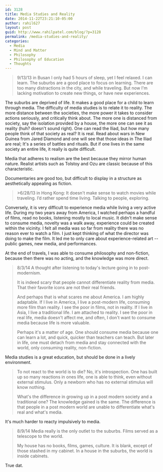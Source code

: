 ```yaml
---
id: 3128
title: Media Studies and Reality
date: 2014-11-22T23:21:10-05:00
author: rahil627
layout: post
guid: http://www.rahilpatel.com/blog/?p=3128
permalink: /media-studies-and-reality/
categories:
  - Media
  - Mind and Matter
  - Philosophy
  - Philosophy of Education
  - Thoughts
---
```

<blockquote>9/13/13 in Busan
I only had 5 hours of sleep, yet I feel relaxed. I can learn. The suburbs are a good place to focus on learning. There are too many distractions in the city, and while traveling. But now I'm lacking motivation to create new things, or  have new experiences.</blockquote>

The suburbs are deprived of life. It makes a good place for a child to learn through media. The difficulty of media studies is to relate it to reality. The more distance between the societies, the more power it takes to consider actions seriously, and critically think about. The more one is distanced from society, say the isolation provided by a house, the more one can see it as reality (huh? doesn't sound right). One can read the Iliad, but how many people think of that society as real? It is real. Read about wars in New Guinea from Jared Diamond and one will see that those ideas in The Iliad are real; It's a series of battles and rituals. But if one lives in the same society an entire life, it really is quite difficult.

Media that adheres to realism are the best because they mirror human nature. Realist artists such as Tolstoy and Ozu are classic because of this characteristic.

Documentaries are good too, but difficult to display in a structure as aesthetically appealing as fiction.



<blockquote>>6/28/13 in Hong Kong:
It doesn't make sense to watch movies while traveling. I’d rather spend time living. Talking to people, exploring.</blockquote>

Conversely, it is very difficult to experience media while living a very active life. During my two years away from America, I watched perhaps a handful of films, read no books, listening mostly to local music. It didn't make sense to consume media, novelty was a walk away, experience could be created within the vicinity. I felt all media was so far from reality there was no reason ever to watch a film. I just kept thinking of what the director was doing to make the film. It led me to only care about experience-related art -- public games, new media, and performances.

At the end of travels, I was able to consume philosophy and non-fiction, because then there was no acting, and the knowledge was more direct.



<blockquote>8/3/14
A thought after listening to today's lecture going in to post-modernism.

It is indeed scary that people cannot differentiate reality from media. That their favorite icons are not their real friends.

And perhaps that is what scares me about America. I am highly adaptable. If I live in America, I live a post-modern life, consuming more film than reality. I see the poor in films, not in reality. If I live in Asia, I live a traditional life. I am attached to reality. I see the poor in real life, media doesn't affect me, and often, I don't want to consume media because life is more valuable.

Perhaps it's a matter of age. One should consume media because one can learn a lot, and quick, quicker than teachers can teach. But later in life, one must detach from media and stay connected with the world, only consuming reality, non-fiction.</blockquote>

Media studies is a great education, but should be done in a lively environment.

<blockquote>To not react to the world is to die? No, it's introspection. One has built up so many reactions in ones life, one is able to think, even without external stimulus. Only a newborn who has no external stimulus will know nothing.

What's the difference in growing up in a post modern society and a traditional one? The knowledge gained is the same. The difference is that people in a post modern world are unable to differentiate what's real and what's media.</blockquote>

It's much harder to reacty impulsively to media.

<blockquote>8/9/14
Media really is the only outlet to the suburbs. Films served as a telescope to the world.

My house has no books, films, games, culture. It is blank, except of those stashed in my cabinet. In a house in the suburbs, the world is inside cabinets.
</blockquote>

True dat.


